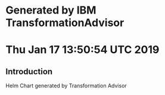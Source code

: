 # Generated by IBM TransformationAdvisor
# Thu Jan 17 13:50:54 UTC 2019
## Introduction

Helm Chart generated by Transformation Advisor
